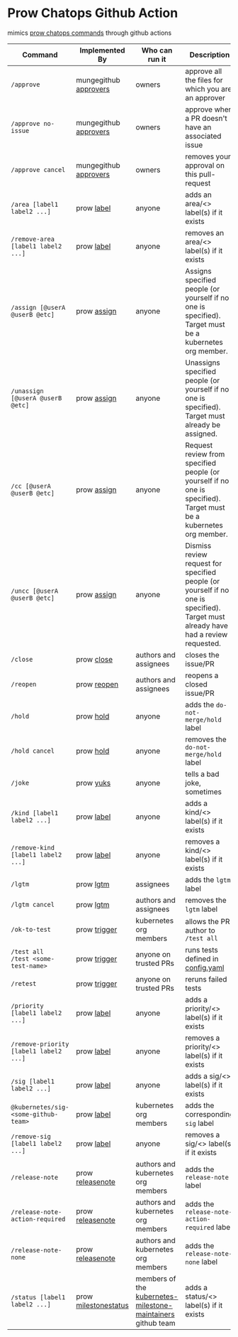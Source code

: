 # Prow Chatops Github Action

mimics [prow chatops commands](https://github.com/oracle/kubernetes-test-infra/blob/master/commands.md) through github actions

Command | Implemented By | Who can run it | Description
--- | --- | --- | ---
`/approve` | mungegithub [approvers](./mungegithub/mungers/approvers) | owners | approve all the files for which you are an approver
`/approve no-issue` | mungegithub [approvers](./mungegithub/mungers/approvers) | owners | approve when a PR doesn't have an associated issue
`/approve cancel` | mungegithub [approvers](./mungegithub/mungers/approvers) | owners | removes your approval on this pull-request
`/area [label1 label2 ...]` | prow [label](./prow/plugins/label) | anyone | adds an area/<> label(s) if it exists
`/remove-area [label1 label2 ...]` | prow [label](./prow/plugins/label) | anyone | removes an area/<> label(s) if it exists
`/assign [@userA @userB @etc]` | prow [assign](./prow/plugins/assign) | anyone | Assigns specified people (or yourself if no one is specified). Target must be a kubernetes org member.
`/unassign [@userA @userB @etc]` | prow [assign](./prow/plugins/assign) | anyone | Unassigns specified people (or yourself if no one is specified). Target must already be assigned.
`/cc [@userA @userB @etc]` | prow [assign](./prow/plugins/assign) | anyone | Request review from specified people (or yourself if no one is specified). Target must be a kubernetes org member.
`/uncc [@userA @userB @etc]` | prow [assign](./prow/plugins/assign) | anyone | Dismiss review request for specified people (or yourself if no one is specified). Target must already have had a review requested.
`/close` | prow [close](./prow/plugins/close) | authors and assignees | closes the issue/PR
`/reopen` | prow [reopen](./prow/plugins/reopen) | authors and assignees | reopens a closed issue/PR
`/hold` | prow [hold](./prow/plugins/hold) | anyone | adds the `do-not-merge/hold` label
`/hold cancel` | prow [hold](./prow/plugins/hold) | anyone | removes the `do-not-merge/hold` label
`/joke` | prow [yuks](./prow/plugins/yuks) | anyone | tells a bad joke, sometimes
`/kind [label1 label2 ...]` | prow [label](./prow/plugins/label) | anyone | adds a kind/<> label(s) if it exists
`/remove-kind [label1 label2 ...]` | prow [label](./prow/plugins/label) | anyone | removes a kind/<> label(s) if it exists
`/lgtm` | prow [lgtm](./prow/plugins/lgtm) | assignees | adds the `lgtm` label
`/lgtm cancel` | prow [lgtm](./prow/plugins/lgtm) | authors and assignees | removes the `lgtm` label
`/ok-to-test` | prow [trigger](./prow/plugins/trigger) | kubernetes org members | allows the PR author to `/test all`
`/test all`<br>`/test <some-test-name>` | prow [trigger](./prow/plugins/trigger) | anyone on trusted PRs | runs tests defined in [config.yaml](./prow/config.yaml)
`/retest` | prow [trigger](./prow/plugins/trigger) | anyone on trusted PRs | reruns failed tests
`/priority [label1 label2 ...]` | prow [label](./prow/plugins/label) | anyone | adds a priority/<> label(s) if it exists
`/remove-priority [label1 label2 ...]` | prow [label](./prow/plugins/label) | anyone | removes a priority/<> label(s) if it exists
`/sig [label1 label2 ...]` | prow [label](./prow/plugins/label) | anyone | adds a sig/<> label(s) if it exists
`@kubernetes/sig-<some-github-team>` | prow [label](./prow/plugins/label) | kubernetes org members | adds the corresponding `sig` label
`/remove-sig [label1 label2 ...]` | prow [label](./prow/plugins/label) | anyone | removes a sig/<> label(s) if it exists
`/release-note` | prow [releasenote](./prow/plugins/releasenote) | authors and kubernetes org members | adds the `release-note` label
`/release-note-action-required` | prow [releasenote](./prow/plugins/releasenote) | authors and kubernetes org members | adds the `release-note-action-required` label
`/release-note-none` | prow [releasenote](./prow/plugins/releasenote) | authors and kubernetes org members | adds the `release-note-none` label
`/status [label1 label2 ...]` | prow [milestonestatus](./prow/plugins/milestonestatus) | members of the [kubernetes-milestone-maintainers](https://github.com/orgs/kubernetes/teams/kubernetes-milestone-maintainers/members) github team | adds a status/<> label(s) if it exists